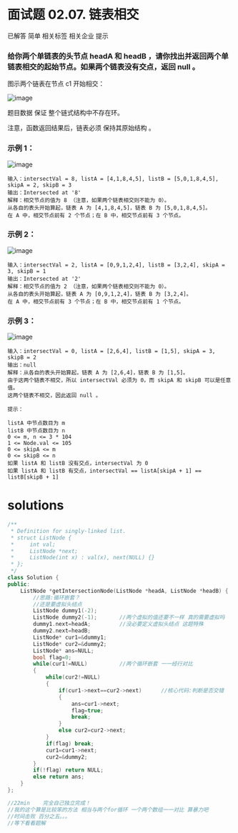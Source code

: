 # 面试题 02.07. 链表相交
已解答
简单
相关标签
相关企业
提示
### 给你两个单链表的头节点 headA 和 headB ，请你找出并返回两个单链表相交的起始节点。如果两个链表没有交点，返回 null 。

图示两个链表在节点 c1 开始相交：


![image](https://github.com/user-attachments/assets/29cf188f-5937-40a9-8892-53a22aea8bcc)



题目数据 保证 整个链式结构中不存在环。

注意，函数返回结果后，链表必须 保持其原始结构 。


### 示例 1：

![image](https://github.com/user-attachments/assets/fc089d2e-abde-42ef-b52d-50658d7c1b1b)

```
输入：intersectVal = 8, listA = [4,1,8,4,5], listB = [5,0,1,8,4,5], skipA = 2, skipB = 3
输出：Intersected at '8'
解释：相交节点的值为 8 （注意，如果两个链表相交则不能为 0）。
从各自的表头开始算起，链表 A 为 [4,1,8,4,5]，链表 B 为 [5,0,1,8,4,5]。
在 A 中，相交节点前有 2 个节点；在 B 中，相交节点前有 3 个节点。
```
### 示例 2：

![image](https://github.com/user-attachments/assets/81307513-d272-493b-b554-c64ce3fb87f7)

```
输入：intersectVal = 2, listA = [0,9,1,2,4], listB = [3,2,4], skipA = 3, skipB = 1
输出：Intersected at '2'
解释：相交节点的值为 2 （注意，如果两个链表相交则不能为 0）。
从各自的表头开始算起，链表 A 为 [0,9,1,2,4]，链表 B 为 [3,2,4]。
在 A 中，相交节点前有 3 个节点；在 B 中，相交节点前有 1 个节点。
```
### 示例 3：

![image](https://github.com/user-attachments/assets/fa06df14-0908-4e9b-aa73-1599eea5433d)

```
输入：intersectVal = 0, listA = [2,6,4], listB = [1,5], skipA = 3, skipB = 2
输出：null
解释：从各自的表头开始算起，链表 A 为 [2,6,4]，链表 B 为 [1,5]。
由于这两个链表不相交，所以 intersectVal 必须为 0，而 skipA 和 skipB 可以是任意值。
这两个链表不相交，因此返回 null 。
 ```
```
提示：

listA 中节点数目为 m
listB 中节点数目为 n
0 <= m, n <= 3 * 104
1 <= Node.val <= 105
0 <= skipA <= m
0 <= skipB <= n
如果 listA 和 listB 没有交点，intersectVal 为 0
如果 listA 和 listB 有交点，intersectVal == listA[skipA + 1] == listB[skipB + 1]
```


# solutions
```cpp
/**
 * Definition for singly-linked list.
 * struct ListNode {
 *     int val;
 *     ListNode *next;
 *     ListNode(int x) : val(x), next(NULL) {}
 * };
 */
class Solution {
public:
    ListNode *getIntersectionNode(ListNode *headA, ListNode *headB) {
        //思路:循环嵌套？  
        //还是要虚拟头结点
        ListNode dummy1(-2);
        ListNode dummy2(-1);       //两个虚拟的值还要不一样 真的需要虚拟吗
        dummy1.next=headA;         //没必要定义虚拟头结点 这题特殊
        dummy2.next=headB;
        ListNode* cur1=&dummy1;
        ListNode* cur2=&dummy2;
        ListNode* ans=NULL;
        bool flag=0;
        while(cur1!=NULL)          //两个循环嵌套 一一经行对比
        {
            while(cur2!=NULL)
            {
                if(cur1->next==cur2->next)      //核心代码:判断是否交错
                {
                    ans=cur1->next;
                    flag=true;
                    break;
                }
                else cur2=cur2->next;
            }
            if(flag) break;
            cur1=cur1->next;
            cur2=&dummy2;
        }
        if(!flag) return NULL;
        else return ans;
    }
};

//22min    完全自己独立完成！
//我的这个算是比较笨的方法 相当与两个for循环 一个两个数组一一对比 算暴力吧
//时间击败 百分之五。。。
//等下看看题解
```





 
